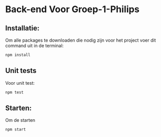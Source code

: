 # Back-end Voor Groep-1-Philips

## Installatie:
Om alle packages te downloaden die nodig zijn voor het project voer dit command uit in de terminal:
```bash
npm install
```
## Unit tests
Voor unit test:
```bash
npm test
```
## Starten:
Om de starten
```bash
npm start
```
